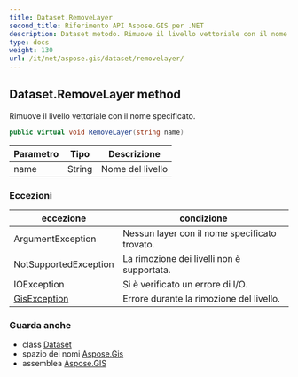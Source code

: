 ```yaml
---
title: Dataset.RemoveLayer
second_title: Riferimento API Aspose.GIS per .NET
description: Dataset metodo. Rimuove il livello vettoriale con il nome specificato.
type: docs
weight: 130
url: /it/net/aspose.gis/dataset/removelayer/
---
```

## Dataset.RemoveLayer method

Rimuove il livello vettoriale con il nome specificato.

```csharp
public virtual void RemoveLayer(string name)
```

| Parametro | Tipo | Descrizione |
| --- | --- | --- |
| name | String | Nome del livello |

### Eccezioni

| eccezione | condizione |
| --- | --- |
| ArgumentException | Nessun layer con il nome specificato trovato. |
| NotSupportedException | La rimozione dei livelli non è supportata. |
| IOException | Si è verificato un errore di I/O. |
| [GisException](../../gisexception/) | Errore durante la rimozione del livello. |

### Guarda anche

* class [Dataset](../)
* spazio dei nomi [Aspose.Gis](../../dataset/)
* assemblea [Aspose.GIS](../../../)


